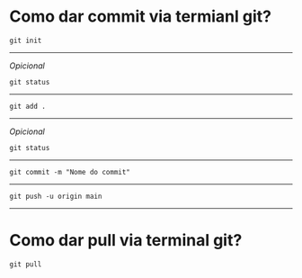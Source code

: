 # Como dar commit via termianl git?
    git init
---
*Opicional*

    git status 
---
    git add .
---
*Opicional*

    git status
---
    git commit -m "Nome do commit"
---
    git push -u origin main
---
# Como dar pull via terminal git?
    git pull